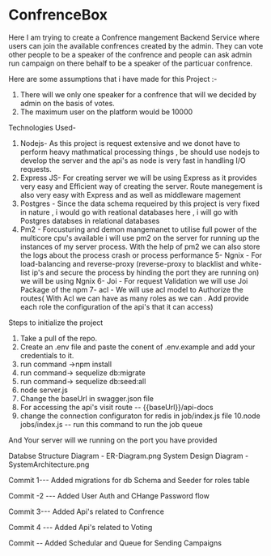 # ConfrenceBox
Here I am trying to create a Confrence mangement Backend Service where users can join the available confrences created by the admin. They can vote other people to be a speaker of the confrence and people can ask admin  run campaign on there behalf to be a speaker of the particuar confrence.  

Here are some assumptions that i have made for this Project :- 
1. There will we only one speaker for a confrence that will we decided by admin on the basis of votes.
2. The maximum user on the platform would be 10000


Technologies Used-


1. Nodejs- As this project is request extensive and we donot have to perform heavy mathmatical processing things , be should use nodejs to develop the server and the api's as node is very fast in handling I/O requests.
2. Express JS- For creating server we will be using Express as it provides very easy and Efficient way of creating the server. Route manegement is also very easy with Express and as well as middleware magement
3. Postgres - Since the data schema requeired by this project is very fixed in nature , i would go with reational databases here ,  i will go with Postgres databses in relational databases
4. Pm2 - Forcusturing and demon mangemanet to utilise full power of the multicore cpu's available i will use pm2 on the server for running up the instances of my server process. With the help of pm2 we can also store the logs about the process crash or process performance
5- Ngnix - For load-balancing and reverse-proxy (reverse-proxy to blacklist and white-list ip's and secure the process by hinding the port they are running on) we will be using Ngnix
6- Joi - For request Validation we will use Joi Package of the npm
7- acl - We will use acl model to Authorize the routes( With Acl we can have as many roles as we can . Add provide each role the configuration of the api's that it can access)



Steps to initialize the project

1. Take a pull of the repo.
2. Create an .env file and paste the conent of .env.example and add your credentials to it.
3. run command ->npm install
4.  run command-> sequelize db:migrate
5. run command-> sequelize db:seed:all
6. node server.js
7. Change the baseUrl in swagger.json file
8. For accessing the api's visit route -- {{baseUrl}}/api-docs
9. change the connection configuraton for redis in job/index.js file 
10.node jobs/index.js -- run this command to run the job queue

And Your server will we running on the port you have provided


Databse Structure Diagram - ER-Diagram.png
System Design  Diagram - SystemArchitecture.png



Commit 1---
Added migrations for db Schema and Seeder for roles table

Commit -2 ---
Added User Auth and CHange Password flow

Commit 3---
Added Api's related to Confrence 

Commit 4 --- 
Added Api's related to Voting

Commit -- Added Schedular and Queue for Sending Campaigns
